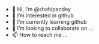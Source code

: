 - 👋 Hi, I’m @shahipandey
- 👀 I’m interested in github 
- 🌱 I’m currently learning github
- 💞️ I’m looking to collaborate on ...
- 📫 How to reach me ...

<!---
shahipandey/shahipandey is a ✨ special ✨ repository because its `README.md` (this file) appears on your GitHub profile.
You can click the Preview link to take a look at your changes.
--->
